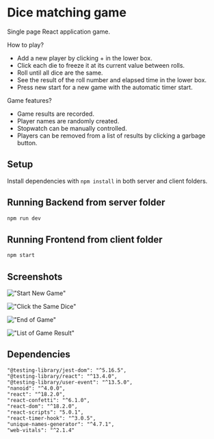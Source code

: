 # Dice matching game
Single page React application game.

How to play?
 - Add a new player by clicking + in the lower box.
 - Click each die to freeze it at its current value between rolls.
 - Roll until all dice are the same.
 - See the result of the roll number and elapsed time in the lower box.
 - Press new start for a new game with the automatic timer start.

Game features?
 - Game results are recorded.
 - Player names are randomly created.
 - Stopwatch can be manually controlled.
 - Players can be removed from a list of results by clicking a garbage button.


## Setup

Install dependencies with `npm install` in both server and client folders.

## Running Backend from server folder
```sh
npm run dev
```

## Running Frontend from client folder

```sh
npm start
```
## Screenshots

!["Start New Game"](https://github.com/mkim245/react-tenzies/tree/master/public/screenshots/start_game_with_new_player.png?raw=true)

!["Click the Same Dice"](https://github.com/mkim245/react-tenzies/tree/master/public/screenshots/select_the_same_dice_for_each_roll.png?raw=true)

!["End of Game"](https://github.com/mkim245/react-tenzies/tree/master/public/screenshots/finish_game.png?raw=true)

!["List of Game Result"](https://github.com/mkim245/react-tenzies/tree/master/public/screenshots/game_result.png?raw=true)

## Dependencies
    "@testing-library/jest-dom": "^5.16.5",
    "@testing-library/react": "^13.4.0",
    "@testing-library/user-event": "^13.5.0",
    "nanoid": "^4.0.0",
    "react": "^18.2.0",
    "react-confetti": "^6.1.0",
    "react-dom": "^18.2.0",
    "react-scripts": "5.0.1",
    "react-timer-hook": "^3.0.5",
    "unique-names-generator": "^4.7.1",
    "web-vitals": "^2.1.4"
